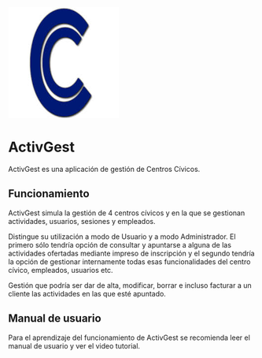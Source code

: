 
![](Imagenes/icono.jpg)
# ActivGest

ActivGest es una aplicación de gestión de Centros Cívicos.

## Funcionamiento

ActivGest simula la gestión de 4 centros cívicos y en la que se gestionan actividades, usuarios, sesiones y 
empleados.

Distingue su utilización a modo de Usuario y a modo Administrador. El primero sólo tendría opción de consultar y
apuntarse a alguna de las actividades ofertadas mediante impreso de inscripción y el segundo tendría la opción de gestionar
internamente todas esas funcionalidades del centro cívico, empleados, usuarios etc. 

Gestión que podría ser dar de alta, modificar, borrar e incluso facturar a un cliente las actividades en las que esté
apuntado.

## Manual de usuario

Para el aprendizaje del funcionamiento de ActivGest se recomienda leer el manual de usuario y ver el video tutorial.
